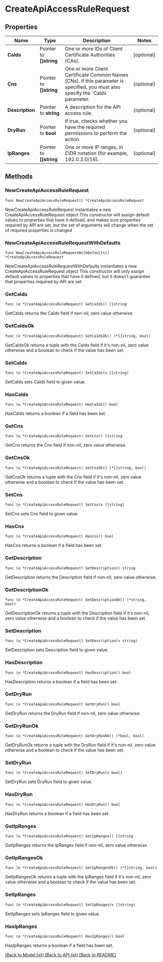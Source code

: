 # CreateApiAccessRuleRequest

## Properties

Name | Type | Description | Notes
------------ | ------------- | ------------- | -------------
**CaIds** | Pointer to **[]string** |  One or more IDs of Client Certificate Authorities (CAs). | [optional] 
**Cns** | Pointer to **[]string** | One or more Client Certificate Common Names (CNs). If this parameter is specified, you must also specify the &#x60;CaIds&#x60; parameter. | [optional] 
**Description** | Pointer to **string** | A description for the API access rule. | [optional] 
**DryRun** | Pointer to **bool** | If true, checks whether you have the required permissions to perform the action. | [optional] 
**IpRanges** | Pointer to **[]string** | One or more IP ranges, in CIDR notation (for example, 192.0.2.0/16). | [optional] 

## Methods

### NewCreateApiAccessRuleRequest

`func NewCreateApiAccessRuleRequest() *CreateApiAccessRuleRequest`

NewCreateApiAccessRuleRequest instantiates a new CreateApiAccessRuleRequest object
This constructor will assign default values to properties that have it defined,
and makes sure properties required by API are set, but the set of arguments
will change when the set of required properties is changed

### NewCreateApiAccessRuleRequestWithDefaults

`func NewCreateApiAccessRuleRequestWithDefaults() *CreateApiAccessRuleRequest`

NewCreateApiAccessRuleRequestWithDefaults instantiates a new CreateApiAccessRuleRequest object
This constructor will only assign default values to properties that have it defined,
but it doesn't guarantee that properties required by API are set

### GetCaIds

`func (o *CreateApiAccessRuleRequest) GetCaIds() []string`

GetCaIds returns the CaIds field if non-nil, zero value otherwise.

### GetCaIdsOk

`func (o *CreateApiAccessRuleRequest) GetCaIdsOk() (*[]string, bool)`

GetCaIdsOk returns a tuple with the CaIds field if it's non-nil, zero value otherwise
and a boolean to check if the value has been set.

### SetCaIds

`func (o *CreateApiAccessRuleRequest) SetCaIds(v []string)`

SetCaIds sets CaIds field to given value.

### HasCaIds

`func (o *CreateApiAccessRuleRequest) HasCaIds() bool`

HasCaIds returns a boolean if a field has been set.

### GetCns

`func (o *CreateApiAccessRuleRequest) GetCns() []string`

GetCns returns the Cns field if non-nil, zero value otherwise.

### GetCnsOk

`func (o *CreateApiAccessRuleRequest) GetCnsOk() (*[]string, bool)`

GetCnsOk returns a tuple with the Cns field if it's non-nil, zero value otherwise
and a boolean to check if the value has been set.

### SetCns

`func (o *CreateApiAccessRuleRequest) SetCns(v []string)`

SetCns sets Cns field to given value.

### HasCns

`func (o *CreateApiAccessRuleRequest) HasCns() bool`

HasCns returns a boolean if a field has been set.

### GetDescription

`func (o *CreateApiAccessRuleRequest) GetDescription() string`

GetDescription returns the Description field if non-nil, zero value otherwise.

### GetDescriptionOk

`func (o *CreateApiAccessRuleRequest) GetDescriptionOk() (*string, bool)`

GetDescriptionOk returns a tuple with the Description field if it's non-nil, zero value otherwise
and a boolean to check if the value has been set.

### SetDescription

`func (o *CreateApiAccessRuleRequest) SetDescription(v string)`

SetDescription sets Description field to given value.

### HasDescription

`func (o *CreateApiAccessRuleRequest) HasDescription() bool`

HasDescription returns a boolean if a field has been set.

### GetDryRun

`func (o *CreateApiAccessRuleRequest) GetDryRun() bool`

GetDryRun returns the DryRun field if non-nil, zero value otherwise.

### GetDryRunOk

`func (o *CreateApiAccessRuleRequest) GetDryRunOk() (*bool, bool)`

GetDryRunOk returns a tuple with the DryRun field if it's non-nil, zero value otherwise
and a boolean to check if the value has been set.

### SetDryRun

`func (o *CreateApiAccessRuleRequest) SetDryRun(v bool)`

SetDryRun sets DryRun field to given value.

### HasDryRun

`func (o *CreateApiAccessRuleRequest) HasDryRun() bool`

HasDryRun returns a boolean if a field has been set.

### GetIpRanges

`func (o *CreateApiAccessRuleRequest) GetIpRanges() []string`

GetIpRanges returns the IpRanges field if non-nil, zero value otherwise.

### GetIpRangesOk

`func (o *CreateApiAccessRuleRequest) GetIpRangesOk() (*[]string, bool)`

GetIpRangesOk returns a tuple with the IpRanges field if it's non-nil, zero value otherwise
and a boolean to check if the value has been set.

### SetIpRanges

`func (o *CreateApiAccessRuleRequest) SetIpRanges(v []string)`

SetIpRanges sets IpRanges field to given value.

### HasIpRanges

`func (o *CreateApiAccessRuleRequest) HasIpRanges() bool`

HasIpRanges returns a boolean if a field has been set.


[[Back to Model list]](../README.md#documentation-for-models) [[Back to API list]](../README.md#documentation-for-api-endpoints) [[Back to README]](../README.md)



